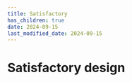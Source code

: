 ```yaml
---
title: Satisfactory
has_children: true
date: 2024-09-15
last_modified_date: 2024-09-15
---
```


# Satisfactory design
